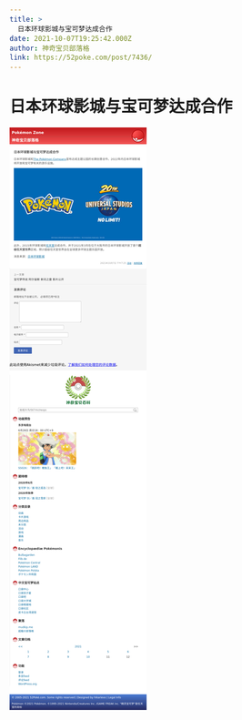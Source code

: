 ```yaml
---
title: >
  日本环球影城与宝可梦达成合作
date: 2021-10-07T19:25:42.000Z
author: 神奇宝贝部落格
link: https://52poke.com/post/7436/
---
```

# 日本环球影城与宝可梦达成合作

[![日本环球影城与宝可梦达成合作](./screenshot.png)](https://52poke.com/post/7436/)

